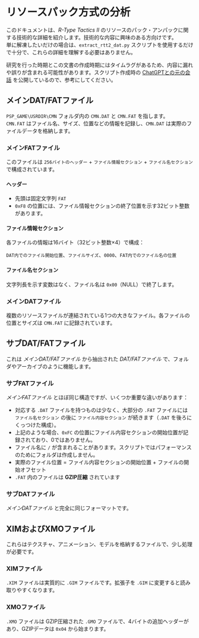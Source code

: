 # リソースパック方式の分析

このドキュメントは、*R-Type Tactics II* のリソースのパック・アンパックに関する技術的な詳細を紹介します。技術的な内容に興味のある方向けです。  
単に解凍したいだけの場合は、`extract_rtt2_dat.py` スクリプトを使用するだけで十分で、これらの詳細を理解する必要はありません。

研究を行った時期とこの文書の作成時期にはタイムラグがあるため、内容に漏れや誤りが含まれる可能性があります。スクリプト作成時の [ChatGPTとの元の会話](https://chatgpt.com/share/680303d4-fa94-800e-b3fb-d1c977266b5e) を公開しているので、参考にしてください。

## メインDAT/FATファイル

`PSP_GAME\USRDIR\CMN` フォルダ内の `CMN.DAT` と `CMN.FAT` を指します。  
`CMN.FAT` はファイル名、サイズ、位置などの情報を記録し、`CMN.DAT` は実際のファイルデータを格納します。

### メインFATファイル

このファイルは `256バイトのヘッダー` + `ファイル情報セクション` + `ファイル名セクション` で構成されています。

#### ヘッダー

- 先頭は固定文字列 `FAT `
- `0xF8` の位置には、ファイル情報セクションの終了位置を示す32ビット整数があります。

#### ファイル情報セクション

各ファイルの情報は16バイト（32ビット整数×4）で構成：

`DAT内でのファイル開始位置`、`ファイルサイズ`、`0000`、`FAT内でのファイル名の位置`

#### ファイル名セクション

文字列長を示す変数はなく、ファイル名は `0x00`（NULL）で終了します。

### メインDATファイル

複数のリソースファイルが連結されている1つの大きなファイル。各ファイルの位置とサイズは `CMN.FAT` に記録されています。

## サブDAT/FATファイル

これは *メインDAT/FATファイル* から抽出された *DAT/FATファイル* で、フォルダやアーカイブのように機能します。

### サブFATファイル

*メインFATファイル* とほぼ同じ構造ですが、いくつか重要な違いがあります：

- 対応する `.DAT` ファイルを持つものは少なく、大部分の `.FAT` ファイルには `ファイル名セクション` の後に `ファイル内容セクション` が続きます（`.DAT` を後ろにくっつけた構成）。
- 上記のような場合、`0xFC` の位置にファイル内容セクションの開始位置が記録されており、0ではありません。
- ファイル名に `/` が含まれることがあります。スクリプトではパフォーマンスのためにフォルダは作成しません。
- 実際のファイル位置 = ファイル内容セクションの開始位置 + ファイルの開始オフセット
- `.FAT` 内のファイルは **GZIP圧縮** されています

### サブDATファイル

*メインDATファイル* と完全に同じフォーマットです。

## XIMおよびXMOファイル

これらはテクスチャ、アニメーション、モデルを格納するファイルで、少し処理が必要です。

### XIMファイル

`.XIM` ファイルは実質的に `.GIM` ファイルです。拡張子を `.GIM` に変更すると読み取りやすくなります。

### XMOファイル

`.XMO` ファイルは GZIP圧縮された `.GMO` ファイルで、4バイトの追加ヘッダーがあり、GZIPデータは `0x04` から始まります。
